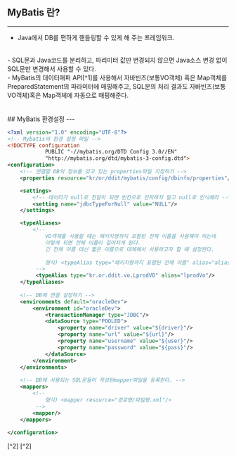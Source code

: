 

## MyBatis 란?
--- 
- Java에서 DB를 편하게 핸들링할 수 있게 해 주는 프레임워크.
 <br>
- SQL문과 Java코드를 분리하고, 파리미터 값만 변경되지 않으면 Java소스 변경 없이 SQL문만 변경해서 사용할 수 있다.
 <br>
- MyBatis의 데이터매퍼 API[^1]를 사용해서 자바빈즈(보통VO객체) 혹은 Map객체를 PreparedStatement의 파라미터에 매핑해주고, SQL문의 처리 결과도 자바빈즈(보통VO객체)혹은 Map객체에 자동으로 매핑해준다.
<br>
<br>
<br>
## MyBatis 환경설정
--- 


```xml
<?xml version="1.0" encoding="UTF-8"?>
<!-- Mybatis의 환경 설정 파일 -->
<!DOCTYPE configuration
			PUBLIC "-//mybatis.org/DTD Config 3.0//EN"
			"http://mybatis.org/dtd/mybatis-3-config.dtd">
<configuration>
	<!-- 연결할 DB의 정보를 갖고 있는 properties파일 지정하기 -->
	<properties resource="kr/or/ddit/mybatis/config/dbinfo/properties"/>

	<settings>
		<!-- 데이터가 null로 전달이 되면 빈칸으로 인지하지 말고 null로 인식해라 -->
		<setting name="jdbcTypeForNull" value="NULL"/>
	</settings>

	<typeAliases>
		<!-- 
			VO객체를 사용할 떄는 패키지명까지 포함된 전체 이름을 사용해야 하는데
			이렇게 되면 전체 이름이 길어지게 된다.
			긴 전체 이름 대신 짧은 이름으로 대체해서 사용하고자 할 때 설정한다.
			
			형식) <typeAlias type="패키지명까지 포함된 전체 이름" alias="alias명"/>
		 -->
		 <typeAlias type="kr.or.ddit.vo.LprodVO" alias="lprodVo"/>
	</typeAliases>
	
	<!-- DB에 연결 설정하기 -->
	<environments default="oracleDev">
		<environment id="oracleDev">
			<transactionManager type="JDBC"/>
			<dataSource type="POOLED">
				<property name="driver" value="${driver}"/>
				<property name="url" value="${url}"/>
				<property name="username" value="${user}"/>
				<property name="password" value="${pass}"/>
			</dataSource>				
		</environment>
	</environments>
	
	<!-- DB에 사용되는 SQL문들이 작성된mapper파일을 등록한다. -->
	<mappers>
		<!-- 
			형식) <mapper resource="경로명/파일명.xml"/>
		 -->
		<mapper/>
	</mappers>
	
</configuration>

```









[^2]
[^2]












[^1]: 이것은 api다